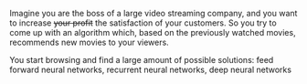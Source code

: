 <!--
.. title: Personal recommendations with a shallow autoencoder
.. slug: personal-recommendations-with-a-shallow-autoencoder
.. date: 2019-05-23 21:30:29 UTC+02:00
.. tags:
.. category:
.. link:
.. description:
.. type: text
-->

Imagine you are the boss of a large video streaming company, and you want to increase ~~your profit~~ the satisfaction of your customers.
So you try to come up with an algorithm which, based on the previously watched movies, recommends new movies to your viewers.

You start browsing and find a large amount of possible solutions: feed forward neural networks, recurrent neural networks, deep neural networks